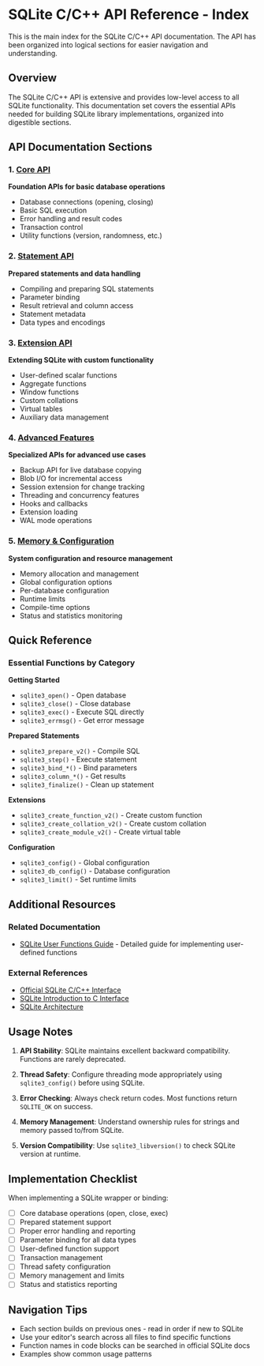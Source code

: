 # SQLite C/C++ API Reference - Index

This is the main index for the SQLite C/C++ API documentation. The API has been organized into logical sections for easier navigation and understanding.

## Overview

The SQLite C/C++ API is extensive and provides low-level access to all SQLite functionality. This documentation set covers the essential APIs needed for building SQLite library implementations, organized into digestible sections.

## API Documentation Sections

### 1. [Core API](sqlite-api-core.md)

**Foundation APIs for basic database operations**

- Database connections (opening, closing)
- Basic SQL execution
- Error handling and result codes
- Transaction control
- Utility functions (version, randomness, etc.)

### 2. [Statement API](sqlite-api-statements.md)

**Prepared statements and data handling**

- Compiling and preparing SQL statements
- Parameter binding
- Result retrieval and column access
- Statement metadata
- Data types and encodings

### 3. [Extension API](sqlite-api-extensions.md)

**Extending SQLite with custom functionality**

- User-defined scalar functions
- Aggregate functions
- Window functions
- Custom collations
- Virtual tables
- Auxiliary data management

### 4. [Advanced Features](sqlite-api-advanced.md)

**Specialized APIs for advanced use cases**

- Backup API for live database copying
- Blob I/O for incremental access
- Session extension for change tracking
- Threading and concurrency features
- Hooks and callbacks
- Extension loading
- WAL mode operations

### 5. [Memory & Configuration](sqlite-api-memory-config.md)

**System configuration and resource management**

- Memory allocation and management
- Global configuration options
- Per-database configuration
- Runtime limits
- Compile-time options
- Status and statistics monitoring

## Quick Reference

### Essential Functions by Category

**Getting Started**

- `sqlite3_open()` - Open database
- `sqlite3_close()` - Close database
- `sqlite3_exec()` - Execute SQL directly
- `sqlite3_errmsg()` - Get error message

**Prepared Statements**

- `sqlite3_prepare_v2()` - Compile SQL
- `sqlite3_step()` - Execute statement
- `sqlite3_bind_*()` - Bind parameters
- `sqlite3_column_*()` - Get results
- `sqlite3_finalize()` - Clean up statement

**Extensions**

- `sqlite3_create_function_v2()` - Create custom function
- `sqlite3_create_collation_v2()` - Create custom collation
- `sqlite3_create_module_v2()` - Create virtual table

**Configuration**

- `sqlite3_config()` - Global configuration
- `sqlite3_db_config()` - Database configuration
- `sqlite3_limit()` - Set runtime limits

## Additional Resources

### Related Documentation

- [SQLite User Functions Guide](SQLITE-USER-FUNCTIONS.md) - Detailed guide for implementing user-defined functions

### External References

- [Official SQLite C/C++ Interface](https://sqlite.org/c3ref/intro.html)
- [SQLite Introduction to C Interface](https://sqlite.org/cintro.html)
- [SQLite Architecture](https://sqlite.org/arch.html)

## Usage Notes

1. **API Stability**: SQLite maintains excellent backward compatibility. Functions are rarely deprecated.

2. **Thread Safety**: Configure threading mode appropriately using `sqlite3_config()` before using SQLite.

3. **Error Checking**: Always check return codes. Most functions return `SQLITE_OK` on success.

4. **Memory Management**: Understand ownership rules for strings and memory passed to/from SQLite.

5. **Version Compatibility**: Use `sqlite3_libversion()` to check SQLite version at runtime.

## Implementation Checklist

When implementing a SQLite wrapper or binding:

- [ ] Core database operations (open, close, exec)
- [ ] Prepared statement support
- [ ] Proper error handling and reporting
- [ ] Parameter binding for all data types
- [ ] User-defined function support
- [ ] Transaction management
- [ ] Thread safety configuration
- [ ] Memory management and limits
- [ ] Status and statistics reporting

## Navigation Tips

- Each section builds on previous ones - read in order if new to SQLite
- Use your editor's search across all files to find specific functions
- Function names in code blocks can be searched in official SQLite docs
- Examples show common usage patterns
